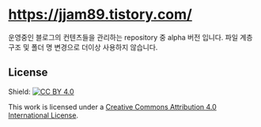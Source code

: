 
# https://jjam89.tistory.com/
운영중인 블로그의 컨텐츠들을 관리하는 repository 중 alpha 버전 입니다.
파일 계층구조 및 폴더 명 변경으로 더이상 사용하지 않습니다.

## License
Shield: [![CC BY 4.0][cc-by-shield]][cc-by]

This work is licensed under a
[Creative Commons Attribution 4.0 International License][cc-by].


[cc-by]: http://creativecommons.org/licenses/by/4.0/
[cc-by-image]: https://i.creativecommons.org/l/by/4.0/88x31.png
[cc-by-shield]: https://img.shields.io/badge/License-CC%20BY%204.0-lightgrey.svg
